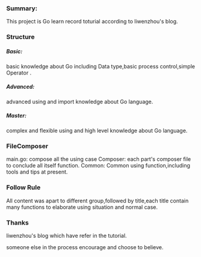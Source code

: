 ### Summary:
This project is Go learn record toturial according to liwenzhou's blog.

### Structure
##### Basic: 
basic knowledge about Go including Data type,basic process control,simple Operator .
##### Advanced:
advanced using and import knowledge about Go language.
##### Master: 
complex and flexible using and high level knowledge about Go language.

### FileComposer
main.go: compose all the using case
Composer: each part's composer file to conclude all itself function.
Common: Common using function,including tools and tips at present.

### Follow Rule
All content was apart to different group,followed by title,each title contain many functions to elaborate using situation and normal case.

### Thanks
liwenzhou's blog which have refer  in  the tutorial.

someone else in the process encourage and choose to believe.